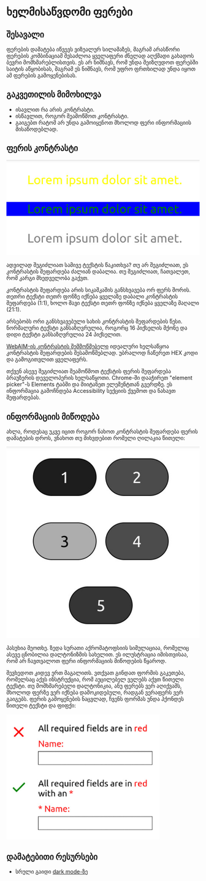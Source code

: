 # ხელმისაწვდომი ფერები

## შესავალი

ფერების დამატება იწვევს ვიზუალურ სილამაზეს, მაგრამ არასწორი ფერების კომბინაციამ შესაძლოა ყველაფერი ძნელად აღქმადი გახადოს ბევრი მომხმარებლისთვის. ეს არ ნიშნავს, რომ უნდა შეიზღუდოთ ფერებში საიტის აწყობისას, მაგრამ ეს ნიშნავს, რომ უფრო ფრთხილად უნდა იყოთ ამ ფერების გამოყენებისას.

## გაკვეთილის მიმოხილვა

- ისავლით რა არის კონტრასტი.
- ისწავლით, როგორ შეამოწმოთ კონტრასტი.
- გაიგებთ რატომ არ უნდა გამოიყენოთ მხოლოდ ფერი ინფორმაციის მისაწოდებლად.

## ფერის კონტრასტი

![contrast](./xelmisawvdomi-ferebi-imgs/01.jpg)

ადვილად შეგიძლიათ სამივე ტექსტის წაკითხვა? თუ არ შეგიძლიათ, ეს კონტრასტის შეფარდება ძალიან დაბალია. თუ შეგიძლიათ, ჩათვალეთ, რომ კარგი მხედველობა გაქვთ.

კონტრასტის შეფარდება არის სიკაშკაშის განსხვავება ორ ფერს შორის. თეთრი ტექსტი თეთრ ფონზე იქნება ყველაზე დაბალი კონტრასტის შეფარდება (1:1), ხოლო შავი ტექსტი თეთრ ფონზე იქნება ყველაზე მაღალი (21:1). 

არსებობს ორი განსხვავებული სახის კონტრასტის შეფარდების წესი. ნორმალური ტექსტი განსაზღვრულია, როგორც 16 პიქსელის მქონე და დიდი ტექსტი განსაზღვრულია 24 პიქსელით. 

[WebAIM-ის კონტრასტის შემმოწმებელი](https://webaim.org/resources/contrastchecker/) იდეალური ხელსაწყოა კონტრასტის შეფარდების შესამოწმებლად. უბრალოდ ჩაწერეთ HEX კოდი და გამოგითვლით ყველაფერს. 

თქვენ ასევე შეგიძლიათ შეამოწმოთ ტექსტის ფერის შეფარდება ბრაუზერის დეველოპერის ხელსაწყოთი. Chrome-ში დააჭირეთ "element picker"-ს Elements ტაბში და მიიტანეთ ელემენტთან გვერდზე. ეს ინფორმაცია გამოჩნდება Accessibility სექციის ქვემოთ და ნახავთ შეფარდებას.

## ინფორმაციის მიწოდება

ახლა, როდესაც უკვე იცით როგორ ნახოთ კონტრასტის შეფარდება ფერის დამატების დროს, ვნახოთ თუ მიხვდებით რომელი ღილაკია წითელი:

![text color](./xelmisawvdomi-ferebi-imgs/02.jpg)

პასუხია მეოთხე. ზედა სურათი აქრომატოფსიის სიმულაციაა, რომელიც ასევე ცნობილია დალტონიზმის სახელით. ეს ილუსტრაცია იმისთვისაა, რომ არ ჩავთვალოთ ფერი ინფორმაციის მიწოდების წყაროდ. 

შევხედოთ კიდევ ერთ მაგალითს. ვთქვათ გინდათ ფორმის გაკეთება, რომელსაც აქვს ინსტრუქცია, რომ აუცილებელ ველებს აქვთ წითელი ტექსტი. თუ მომხმარებელი დალტონიკია, ანუ ფერებს ვერ აღიქვამს, მხოლოდ ფერზე ვერ იქნება დამოკიდებული, რადგან ვერაფერს ვერ გაიგებს. ფერის გამოყენების ნაცვლად, ჩვენს ფორმას უნდა ჰქონდეს წითელი ტექსტი და ფიფქი:

![text color](./xelmisawvdomi-ferebi-imgs/03.jpg)

## დამატებითი რესურსები

- სრული გაიდი [dark mode-ზე](https://css-tricks.com/a-complete-guide-to-dark-mode-on-the-web/)